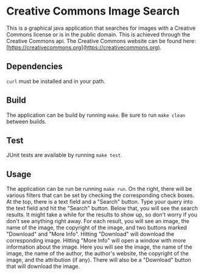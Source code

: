 # Creative Commons Image Search
This is a graphical java application that searches for images with a Creative Commons license or is in the public domain. This is achieved through the Creative Commons api. The Creative Commons website can be found here: [https://creativecommons.org](https://creativecommons.org).

## Dependencies
`curl` must be installed and in your path.

## Build
The application can be build by running `make`. Be sure to run `make clean` between builds.

## Test
JUnit tests are available by running `make test`.

## Usage
The application can be run be running `make run`. On the right, there will be various filters that can be set by checking the corresponding check boxes. At the top, there is a text field and a "Search" button. Type your query into the text field and hit the "Search" button. Below that, you will see the search results. It might take a while for the results to show up, so don't worry if you don't see anything right away. For each result, you will see an image, the name of the image, the copyright of the image, and two buttons marked "Download" and "More Info". Hitting "Download" will download the corresponding image. Hitting "More Info" will open a window with more information about the image. Here you will see the image, the name of the image, the name of the author, the author's website, the copyright of the image, and the attribution (if any). There will also be a "Download" button that will download the image.
